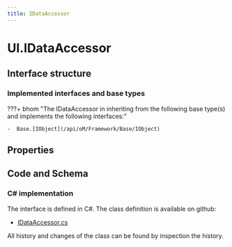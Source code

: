 ```yaml
---
title: IDataAccessor
---
```


# UI.IDataAccessor



## Interface structure

### Implemented interfaces and base types

???+ bhom "The IDataAccessor in inheriting from the following base type(s) and implements the following interfaces:"

    -  Base.[IObject](/api/oM/Framework/Base/IObject)


## Properties

## Code and Schema

### C# implementation

The interface is defined in C#. The class definition is available on github:

- [IDataAccessor.cs](https://github.com/BHoM/BHoM_UI/blob/develop/UI_oM/Interfaces/IDataAccessor.cs)

All history and changes of the class can be found by inspection the history.
